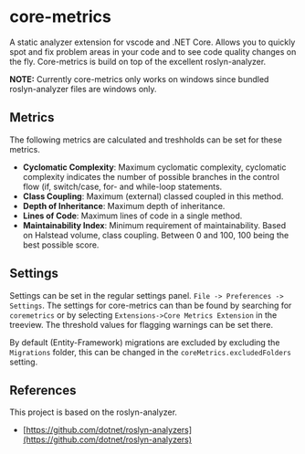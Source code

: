 # core-metrics
A static analyzer extension for vscode and .NET Core. Allows you to quickly spot and fix problem areas in your code and to see code quality changes on the fly. Core-metrics is build on top of the excellent roslyn-analyzer.

__NOTE:__ Currently core-metrics only works on windows since bundled roslyn-analyzer files are windows only.

## Metrics
The following metrics are calculated and treshholds can be set for these metrics.

- __Cyclomatic Complexity__:
Maximum cyclomatic complexity, cyclomatic complexity indicates the number of possible branches in the control flow (if, switch/case, for- and while-loop statements.
- __Class Coupling__:
Maximum (external) classed coupled in this method.
- __Depth of Inheritance__:
Maximum depth of inheritance.
- __Lines of Code__:
Maximum lines of code in a single method.
- __Maintainability Index__:
Minimum requirement of maintainability. Based on Halstead volume, class coupling. Between 0 and 100, 100 being the best possible score.

## Settings
Settings can be set in the regular settings panel. ``File -> Preferences -> Settings``. The settings for core-metrics can than be found by searching for ``coremetrics`` or by selecting ``Extensions->Core Metrics Extension`` in the treeview. The threshold values for flagging warnings can be set there.

By default (Entity-Framework) migrations are excluded by excluding the ``Migrations`` folder, this can be changed in the ``coreMetrics.excludedFolders`` setting.

## References
This project is based on the roslyn-analyzer.

- [https://github.com/dotnet/roslyn-analyzers](https://github.com/dotnet/roslyn-analyzers)